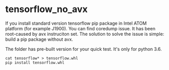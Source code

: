 # tensorflow_no_avx
If you install standard version tensorflow pip package in Intel ATOM platform (for example J1900). You can find coredump issue. It has been root-caused by avx instruciton set. The solution to solve the issue is simple: build a pip package without avx.


The folder has pre-built version for your quick test. It's only for python 3.6.


```shell
cat tensorflow* > tensorflow.whl
pip install tensorflow.whl

``` 


